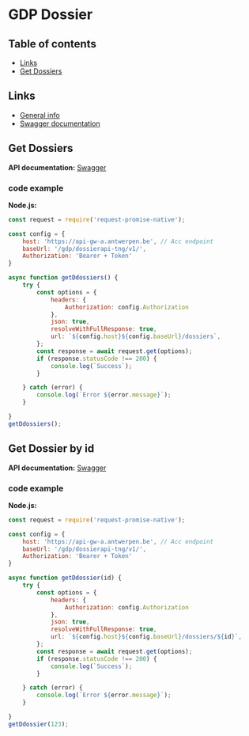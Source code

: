 
# GDP Dossier

## Table of contents


<!-- toc -->

- [Links](#links)
- [Get Dossiers](#get-dossiers)

<!-- tocstop -->

## Links

* [General info](https://wiki.antwerpen.be/ACPAAS/index.php/Start_als_nieuwe_developer_op_GDP)
* [Swagger documentation](https://api-store-a.antwerpen.be/#/org/gdp/api/tng-dossierapi/v1/documentation)

## Get Dossiers

**API documentation:** [Swagger](https://api-store-a.antwerpen.be/#/org/gdp/api/tng-dossierapi/v1/documentation)

### code example


**Node.js:**

```javascript
const request = require('request-promise-native');

const config = {
    host: 'https://api-gw-a.antwerpen.be', // Acc endpoint
    baseUrl: '/gdp/dossierapi-tng/v1/',
    Authorization: 'Bearer + Token'
}

async function getDdossiers() {
    try {
        const options = {
            headers: {
                Authorization: config.Authorization
            },
            json: true,
            resolveWithFullResponse: true,
            url: `${config.host}${config.baseUrl}/dossiers`,
        };
        const response = await request.get(options);
        if (response.statusCode !== 200) {
            console.log(`Success`);
        }

    } catch (error) {
        console.log(`Error ${error.message}`);
    }

}
getDdossiers();
```
## Get Dossier by id

**API documentation:** [Swagger](https://api-store-a.antwerpen.be/#/org/gdp/api/tng-dossierapi/v1/documentation)

### code example


**Node.js:**

```javascript
const request = require('request-promise-native');

const config = {
    host: 'https://api-gw-a.antwerpen.be', // Acc endpoint
    baseUrl: '/gdp/dossierapi-tng/v1/',
    Authorization: 'Bearer + Token'
}

async function getDdossier(id) {
    try {
        const options = {
            headers: {
                Authorization: config.Authorization
            },
            json: true,
            resolveWithFullResponse: true,
            url: `${config.host}${config.baseUrl}/dossiers/${id}`,
        };
        const response = await request.get(options);
        if (response.statusCode !== 200) {
            console.log(`Success`);
        }

    } catch (error) {
        console.log(`Error ${error.message}`);
    }

}
getDdossier(123);
```
